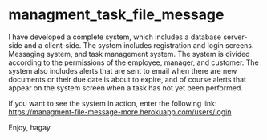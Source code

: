# managment_task_file_message
I have developed a complete system, which includes a database server-side and a client-side. 
The system includes registration and login screens. 
Messaging system, and task management system. 
The system is divided according to the permissions of the employee, manager, and customer. 
The system also includes alerts that are sent to email when there are new documents or their due date is about to expire, 
and of course alerts that appear on the system screen when a task has not yet been performed. 

If you want to see the system in action, enter the following link: 
https://managment-file-message-more.herokuapp.com/users/login

Enjoy,
hagay
